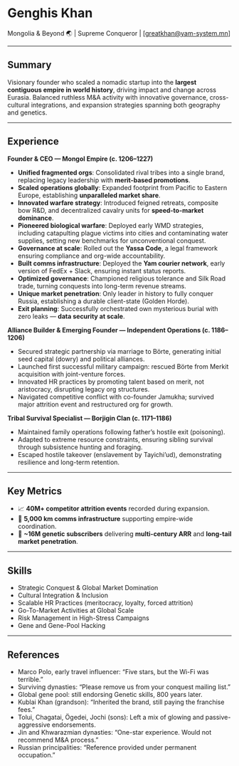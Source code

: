 <!--  
title: Genghis Khan  
role: Great Khan of the Mongol Empire  
id: genghis-khan  
tags: mongolia, empire, 1100s, 1200s, conqueror  
-->

# **Genghis Khan**  
Mongolia & Beyond 🌏 | Supreme Conqueror | [greatkhan@yam-system.mn]  

---

## **Summary**  
Visionary founder who scaled a nomadic startup into the **largest contiguous empire in world history**, driving impact and change across Eurasia. Balanced ruthless M&A activity with innovative governance, cross-cultural integrations, and expansion strategies spanning both geography and genetics.

---

## **Experience**

**Founder & CEO — Mongol Empire (c. 1206–1227)**  
- **Unified fragmented orgs**: Consolidated rival tribes into a single brand, replacing legacy leadership with **merit-based promotions**.  
- **Scaled operations globally**: Expanded footprint from Pacific to Eastern Europe, establishing **unparalleled market share**.  
- **Innovated warfare strategy**: Introduced feigned retreats, composite bow R&D, and decentralized cavalry units for **speed-to-market dominance**.  
- **Pioneered biological warfare**: Deployed early WMD strategies, including catapulting plague victims into cities and contaminating water supplies, setting new benchmarks for unconventional conquest.  
- **Governance at scale**: Rolled out the **Yassa Code**, a legal framework ensuring compliance and org-wide accountability.  
- **Built comms infrastructure**: Deployed the **Yam courier network**, early version of FedEx + Slack, ensuring instant status reports.  
- **Optimized governance**: Championed religious tolerance and Silk Road trade, turning conquests into long-term revenue streams.  
- **Unique market penetration**: Only leader in history to fully conquer Russia, establishing a durable client-state (Golden Horde).  
- **Exit planning**: Successfully orchestrated own mysterious burial with zero leaks — **data security at scale**.  

**Alliance Builder & Emerging Founder — Independent Operations (c. 1186–1206)**  
- Secured strategic partnership via marriage to Börte, generating initial seed capital (dowry) and political alliances.  
- Launched first successful military campaign: rescued Börte from Merkit acquisition with joint-venture forces.  
- Innovated HR practices by promoting talent based on merit, not aristocracy, disrupting legacy org structures.  
- Navigated competitive conflict with co-founder Jamukha; survived major attrition event and restructured org for growth.  

**Tribal Survival Specialist — Borjigin Clan (c. 1171–1186)**  
- Maintained family operations following father’s hostile exit (poisoning).  
- Adapted to extreme resource constraints, ensuring sibling survival through subsistence hunting and foraging.  
- Escaped hostile takeover (enslavement by Tayichi’ud), demonstrating resilience and long-term retention.  

---

## **Key Metrics**
- 📈 **40M+ competitor attrition events** recorded during expansion.  
- 📡 **5,000 km comms infrastructure** supporting empire-wide coordination.  
- 🧬 **~16M genetic subscribers** delivering **multi-century ARR** and **long-tail market penetration**.  

---

## **Skills**
- Strategic Conquest & Global Market Domination  
- Cultural Integration & Inclusion 
- Scalable HR Practices (meritocracy, loyalty, forced attrition)  
- Go-To-Market Activities at Global Scale  
- Risk Management in High-Stress Campaigns  
- Gene and Gene-Pool Hacking  

---

## **References**
- Marco Polo, early travel influencer: “Five stars, but the Wi-Fi was terrible.”  
- Surviving dynasties: “Please remove us from your conquest mailing list.”  
- Global gene pool: still endorsing Genetic skills, 800 years later.  
- Kublai Khan (grandson): “Inherited the brand, still paying the franchise fees.”  
- Tolui, Chagatai, Ögedei, Jochi (sons): Left a mix of glowing and passive-aggressive endorsements.  
- Jin and Khwarazmian dynasties: “One-star experience. Would not recommend M&A process.”  
- Russian principalities: “Reference provided under permanent occupation.”  

